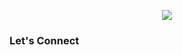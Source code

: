 <p align="center">
  <img src=https://capsule-render.vercel.app/api?type=waving&height=150&color=gradient&text=Hey,%20Everyone!&descAlign=50"/>
</p>

### **Let's Connect**

<!--
**joshuaa44/joshuaa44** is a ✨ _special_ ✨ repository because its `README.md` (this file) appears on your GitHub profile.
